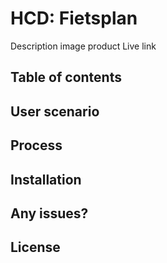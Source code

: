 # HCD: Fietsplan
Description
image product
Live link

## Table of contents

## User scenario

## Process

## Installation

## Any issues?

## License
